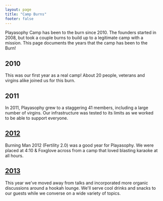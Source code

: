 ```yaml
---
layout: page
title: "Camp Burns"
footer: false
---
```

Playasophy Camp has been to the burn since 2010.
The founders started in 2008, but took a couple burns to build up to a legitimate camp with a mission.
This page documents the years that the camp has been to the Burn!

## 2010
This was our first year as a real camp!
About 20 people, veterans and virgins alike joined us for this burn.

## 2011
In 2011, Playasophy grew to a staggering 41 members, including a large number of virgins.
Our infrastructure was tested to its limits as we worked to be able to support everyone.

## [2012](/camp/2012/)
Burning Man 2012 (Fertility 2.0) was a good year for Playasophy.
We were placed at 4:10 & Foxglove across from a camp that loved blasting karaoke at all hours.

## [2013](/camp/2013/)
This year we've moved away from talks and incorporated more organic discussions around a hookah lounge.
We'll serve cool drinks and snacks to our guests while we converse on a wide variety of topics.
